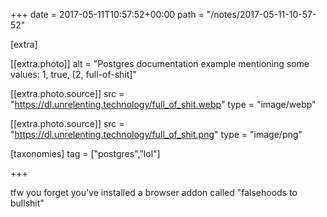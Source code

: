 +++
date = 2017-05-11T10:57:52+00:00
path = "/notes/2017-05-11-10-57-52"

[extra]

[[extra.photo]]
alt = "Postgres documentation example mentioning some values: 1, true, [2, full-of-shit]"

[[extra.photo.source]]
src = "https://dl.unrelenting.technology/full_of_shit.webp"
type = "image/webp"

[[extra.photo.source]]
src = "https://dl.unrelenting.technology/full_of_shit.png"
type = "image/png"

[taxonomies]
tag = ["postgres","lol"]

+++

tfw you forget you've installed a browser addon called "falsehoods to bullshit"
